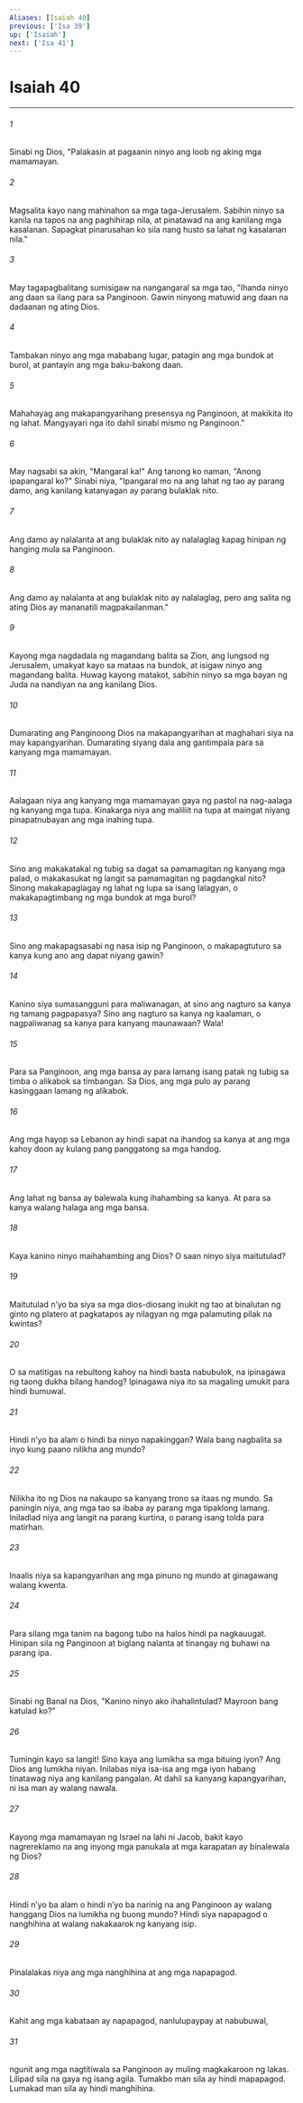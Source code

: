 ```yaml
---
Aliases: [Isaiah 40]
previous: ['Isa 39']
up: ['Isaiah']
next: ['Isa 41']
---
```

# Isaiah 40

***

###### 1
Sinabi ng Dios, "Palakasin at pagaanin ninyo ang loob ng aking mga mamamayan. 

###### 2
Magsalita kayo nang mahinahon sa mga taga-Jerusalem. Sabihin ninyo sa kanila na tapos na ang paghihirap nila, at pinatawad na ang kanilang mga kasalanan. Sapagkat pinarusahan ko sila nang husto sa lahat ng kasalanan nila." 

###### 3
May tagapagbalitang sumisigaw na nangangaral sa mga tao, "Ihanda ninyo ang daan sa ilang para sa Panginoon. Gawin ninyong matuwid ang daan na dadaanan ng ating Dios. 

###### 4
Tambakan ninyo ang mga mababang lugar, patagin ang mga bundok at burol, at pantayin ang mga baku-bakong daan. 

###### 5
Mahahayag ang makapangyarihang presensya ng Panginoon, at makikita ito ng lahat. Mangyayari nga ito dahil sinabi mismo ng Panginoon." 

###### 6
May nagsabi sa akin, "Mangaral ka!" Ang tanong ko naman, "Anong ipapangaral ko?" Sinabi niya, "Ipangaral mo na ang lahat ng tao ay parang damo, ang kanilang katanyagan ay parang bulaklak nito. 

###### 7
Ang damo ay nalalanta at ang bulaklak nito ay nalalaglag kapag hinipan ng hanging mula sa Panginoon. 

###### 8
Ang damo ay nalalanta at ang bulaklak nito ay nalalaglag, pero ang salita ng ating Dios ay mananatili magpakailanman." 

###### 9
Kayong mga nagdadala ng magandang balita sa Zion, ang lungsod ng Jerusalem, umakyat kayo sa mataas na bundok, at isigaw ninyo ang magandang balita. Huwag kayong matakot, sabihin ninyo sa mga bayan ng Juda na nandiyan na ang kanilang Dios. 

###### 10
Dumarating ang Panginoong Dios na makapangyarihan at maghahari siya na may kapangyarihan. Dumarating siyang dala ang gantimpala para sa kanyang mga mamamayan. 

###### 11
Aalagaan niya ang kanyang mga mamamayan gaya ng pastol na nag-aalaga ng kanyang mga tupa. Kinakarga niya ang maliliit na tupa at maingat niyang pinapatnubayan ang mga inahing tupa. 

###### 12
Sino ang makakatakal ng tubig sa dagat sa pamamagitan ng kanyang mga palad, o makakasukat ng langit sa pamamagitan ng pagdangkal nito? Sinong makakapaglagay ng lahat ng lupa sa isang lalagyan, o makakapagtimbang ng mga bundok at mga burol? 

###### 13
Sino ang makapagsasabi ng nasa isip ng Panginoon, o makapagtuturo sa kanya kung ano ang dapat niyang gawin? 

###### 14
Kanino siya sumasangguni para maliwanagan, at sino ang nagturo sa kanya ng tamang pagpapasya? Sino ang nagturo sa kanya ng kaalaman, o nagpaliwanag sa kanya para kanyang maunawaan? Wala! 

###### 15
Para sa Panginoon, ang mga bansa ay para lamang isang patak ng tubig sa timba o alikabok sa timbangan. Sa Dios, ang mga pulo ay parang kasinggaan lamang ng alikabok. 

###### 16
Ang mga hayop sa Lebanon ay hindi sapat na ihandog sa kanya at ang mga kahoy doon ay kulang pang panggatong sa mga handog. 

###### 17
Ang lahat ng bansa ay balewala kung ihahambing sa kanya. At para sa kanya walang halaga ang mga bansa. 

###### 18
Kaya kanino ninyo maihahambing ang Dios? O saan ninyo siya maitutulad? 

###### 19
Maitutulad nʼyo ba siya sa mga dios-diosang inukit ng tao at binalutan ng ginto ng platero at pagkatapos ay nilagyan ng mga palamuting pilak na kwintas? 

###### 20
O sa matitigas na rebultong kahoy na hindi basta nabubulok, na ipinagawa ng taong dukha bilang handog? Ipinagawa niya ito sa magaling umukit para hindi bumuwal. 

###### 21
Hindi nʼyo ba alam o hindi ba ninyo napakinggan? Wala bang nagbalita sa inyo kung paano nilikha ang mundo? 

###### 22
Nilikha ito ng Dios na nakaupo sa kanyang trono sa itaas ng mundo. Sa paningin niya, ang mga tao sa ibaba ay parang mga tipaklong lamang. Iniladlad niya ang langit na parang kurtina, o parang isang tolda para matirhan. 

###### 23
Inaalis niya sa kapangyarihan ang mga pinuno ng mundo at ginagawang walang kwenta. 

###### 24
Para silang mga tanim na bagong tubo na halos hindi pa nagkauugat. Hinipan sila ng Panginoon at biglang nalanta at tinangay ng buhawi na parang ipa. 

###### 25
Sinabi ng Banal na Dios, "Kanino ninyo ako ihahalintulad? Mayroon bang katulad ko?" 

###### 26
Tumingin kayo sa langit! Sino kaya ang lumikha sa mga bituing iyon? Ang Dios ang lumikha niyan. Inilabas niya isa-isa ang mga iyon habang tinatawag niya ang kanilang pangalan. At dahil sa kanyang kapangyarihan, ni isa man ay walang nawala. 

###### 27
Kayong mga mamamayan ng Israel na lahi ni Jacob, bakit kayo nagrereklamo na ang inyong mga panukala at mga karapatan ay binalewala ng Dios? 

###### 28
Hindi nʼyo ba alam o hindi nʼyo ba narinig na ang Panginoon ay walang hanggang Dios na lumikha ng buong mundo? Hindi siya napapagod o nanghihina at walang nakakaarok ng kanyang isip. 

###### 29
Pinalalakas niya ang mga nanghihina at ang mga napapagod. 

###### 30
Kahit ang mga kabataan ay napapagod, nanlulupaypay at nabubuwal, 

###### 31
ngunit ang mga nagtitiwala sa Panginoon ay muling magkakaroon ng lakas. Lilipad sila na gaya ng isang agila. Tumakbo man sila ay hindi mapapagod. Lumakad man sila ay hindi manghihina.
